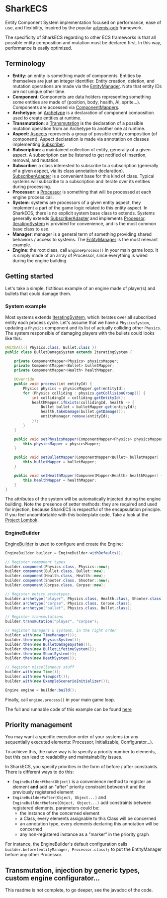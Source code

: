 # SharkECS

Entity Component System implementation focused on performance, ease of use, and flexibility, inspired by the popular [artemis-odb](https://github.com/junkdog/artemis-odb) framework.

The specificity of SharkECS regarding to other ECS frameworks is that all possible entity composition and mutation must be declared first. In this way, performance is easily optimized.

## Terminology

- **Entity**: an entity is something made of components. Entities by themselves are just an integer identifier. Entity creation, deletion, and mutation operations are made via the [EntityManager](https://github.com/JoannickGardize/SharkECS/blob/main/src/main/java/com/sharkecs/EntityManager.java). Note that entity IDs are not unique other time.
- **Component**: Components are data holders representing something some entities are made of (position, body, health, AI, sprite...). Components are accessed via [ComponentMappers](https://github.com/JoannickGardize/SharkECS/blob/main/src/main/java/com/sharkecs/ComponentMapper.java).
- **Archetype**: an [Archetype](https://github.com/JoannickGardize/SharkECS/blob/main/src/main/java/com/sharkecs/Archetype.java) is a declaration of component composition used to create entities at runtime.
- **Transmutation**: a [Transmutation](https://github.com/JoannickGardize/SharkECS/blob/main/src/main/java/com/sharkecs/Transmutation.java) is the declaration of a possible mutation operation from an Archetype to another one at runtime.
- **Aspect:** [Aspects](https://github.com/JoannickGardize/SharkECS/blob/main/src/main/java/com/sharkecs/Aspect.java) represents a group of possible entity composition (of component), Aspect declaration is made via annotation on classes implementing [Subscriber](https://github.com/JoannickGardize/SharkECS/blob/main/src/main/java/com/sharkecs/Subscriber.java).
- **Subscription**: a maintained collection of entity, generally of a given aspect. A subscription can be listened to get notified of insertion, removal, and mutation.
- **Subscriber**: a class interested to subscribe to a subscription (generally of a given aspect, via its class annotation declaration). [SubscriberAdapter](https://github.com/JoannickGardize/SharkECS/blob/main/src/main/java/com/sharkecs/SubscriberAdapter.java) is a convenient base for this kind of class. Typical systems will subscribe to a subscription and iterate over its entities during processing.
- **Processor**: a [Processor](https://github.com/JoannickGardize/SharkECS/blob/main/src/main/java/com/sharkecs/Processor.java) is something that will be processed at each engine process call.
- **System**: systems are processors of a given entity aspect, they implement a part of the game logic related to this entity aspect. In SharkECS, there is no explicit system base class to extends. Systems generally extends [SubscriberAdapter](https://github.com/JoannickGardize/SharkECS/blob/main/src/main/java/com/sharkecs/SubscriberAdapter.java) and implements [Processor](https://github.com/JoannickGardize/SharkECS/blob/main/src/main/java/com/sharkecs/SubscriberAdapter.java). [IteratingSystem](https://github.com/JoannickGardize/SharkECS/blob/main/src/main/java/com/sharkecs/IteratingSystem.java) is provided for convenience, and is the most common base class to use.
- **Manager**: manager is a general term of something providing shared behaviors / access to systems. The [EntityManager](https://github.com/JoannickGardize/SharkECS/blob/main/src/main/java/com/sharkecs/EntityManager.java) is the most relevant example.
- **Engine**: the root class, call `Engine#process()` in your main game loop. It is simply made of an array of Processor, since everything is wired during the engine building.

## Getting started

Let's take a simple, fictitious example of an engine made of player(s) and bullets that could damage them.

### System example

Most systems extends [IteratingSystem](https://github.com/JoannickGardize/SharkECS/blob/main/src/main/java/com/sharkecs/IteratingSystem.java), which iterates over all subscribed entity each process cycle. Let's assume that we have a `PhysicsSystem`, updating a `Physics` component and its list of actually colliding other `Physics`. The system responsible of damaging players with the bullets could looks like this:

```java
@WithAll({ Physics.class, Bullet.class })
public class BulletDamageSystem extends IteratingSystem {

	private ComponentMapper<Physics> physicsMapper;
	private ComponentMapper<Bullet> bulletMapper;
	private ComponentMapper<Health> healthMapper;

	@Override
	public void process(int entityId) {
		Physics physics = physicsMapper.get(entityId);
		for (Physics colliding : physics.getCollisionGroup()) {
			int collidingId = colliding.getEntityId();
			healthMapper.ifExists(collidingId, health -> {
				Bullet bullet = bulletMapper.get(entityId);
				health.takeDamage(bullet.getDamage());
				entityManager.remove(entityId);
			});
		}
	}

	public void setPhysicsMapper(ComponentMapper<Physics> physicsMapper) {
		this.physicsMapper = physicsMapper;
	}

	public void setBulletMapper(ComponentMapper<Bullet> bulletMapper) {
		this.bulletMapper = bulletMapper;
	}

	public void setHealthMapper(ComponentMapper<Health> healthMapper) {
		this.healthMapper = healthMapper;
	}
}
```

The attributes of the system will be automatically injected during the engine building. Note the presence of setter methods: they are required and used for injection, because SharkECS is respectful of the encapsulation principle. If you feel uncomfortable with this boilerplate code, Take a look at the [Project Lombok](https://projectlombok.org/).

### EngineBuilder

[EngineBuilder](https://github.com/JoannickGardize/SharkECS/blob/main/src/main/java/com/sharkecs/builder/EngineBuilder.java) is used to configure and create the Engine:

```java
EngineBuilder builder = EngineBuilder.withDefaults();

// Register component types
builder.component(Physics.class, Physics::new);
builder.component(Bullet.class, Bullet::new);
builder.component(Health.class, Health::new);
builder.component(Shooter.class, Shooter::new);
builder.component(Corpse.class, Corpse::new);

// Register entity archetypes
builder.archetype("player", Physics.class, Health.class, Shooter.class);
builder.archetype("corpse", Physics.class, Corpse.class);
builder.archetype("bullet", Physics.class, Bullet.class);

// Register transmutations
builder.transmutation("player", "corpse");

// Register managers & systems, in the right order
builder.with(new TimeManager());
builder.then(new PhysicsSystem());
builder.then(new BulletDamageSystem());
builder.then(new BulletLifetimeSystem());
builder.then(new ShootSystem());
builder.then(new DeathSystem());

// Register miscellaneous stuff
builder.with(new Time());
builder.with(new Viewport());
builder.with(new ExampleScenarioInitializer());

Engine engine = builder.build();
```

Finally, call `engine.process()` in your main game loop.

The full and runnable code of this example can be found [here](https://github.com/JoannickGardize/SharkECS/tree/main/src/test/java/com/sharkecs/example)

## Priority management

You may want a specific execution order of your systems (or any sequentially executed elements: Processor, Initializable, Configurator...).

To achieve this, the naive way is to specify a priority number to elements, but this can lead to readability and maintainability issues.

In SharkECS, you specify priorities in the form of before / after constraints. There is different ways to do this:

- `EngineBuilder#then(Object)` is a convenience method to register an element **and** add an "after" priority constraint between it and the previously registered element
- `EngineBuilder#after(Object, Object...)` and `EngineBuilder#before(Object, Object...)` add constraints between registered elements, parameters could be:
  - the instance of the concerned element
  - a Class, every elements assignable to this Class will be concerned
  - an annotation type, every elements declaring this annotation will be concerned
  - any non-registered instance as a "marker" in the priority graph

For instance, the EngineBuilder's default configuration calls `builder.before(entityManager, Processor.class);` to put the EntityManager before any other Processor.

## Transmutation, injection by generic types, custom engine configurator...

This readme is not complete, to go deeper, see the javadoc of the code.
